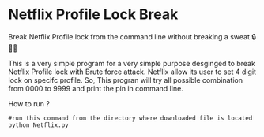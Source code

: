 # Netflix Profile Lock Break
Break Netflix Profile lock from the command line without breaking a sweat 🔒📁📄

This is a very simple program for a very simple purpose desginged to break Netflix Profile lock with Brute force attack. 
Netflix allow its user to set 4 digit lock on specifc profile. So, This progran will try all possible combination from 0000 to 9999 and print the pin in command line.

How to run ?
```
#run this command from the directory where downloaded file is located
python Netflix.py
```
